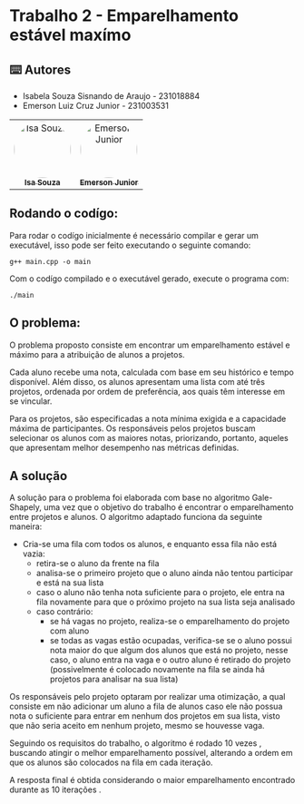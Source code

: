# Trabalho 2 - Emparelhamento estável maxímo

<h2>⌨️ Autores</h2>
<ul>
  <li>Isabela Souza Sisnando de Araujo - 231018884</li>
  <li>Emerson Luiz Cruz Junior - 231003531</li>
</ul>
<table>
  <tr>
    <td align="center"><a href="https://github.com/isasisnando" target="_blank"><img style="border-radius: 50%;" src="https://github.com/isasisnando.png" width="100px;" alt="Isa Souza"/><br /><sub><b>Isa Souza</b></sub></a><br /></td>
    <td align="center"><a href="https://github.com/EmersonJr" target="_blank"><img style="border-radius: 50%;" src="https://github.com/EmersonJr.png" width="100px;" alt="Emerson Junior"/><br /><sub><b>Emerson Junior</b></sub></a><br /></td>
</table>

## Rodando o codígo:

Para rodar o codígo inicialmente é necessário compilar e gerar um executável, isso pode ser feito executando o seguinte comando:

```shell
g++ main.cpp -o main
```
Com o codígo compilado e o executável gerado, execute o programa com:

```shell
./main
```

## O problema:

O problema proposto consiste em encontrar um emparelhamento estável e máximo para a atribuição de alunos a projetos.

Cada aluno recebe uma nota, calculada com base em seu histórico e tempo disponível. Além disso, os alunos apresentam uma lista com até três projetos, ordenada por ordem de preferência, aos quais têm interesse em se vincular. 

Para os projetos, são especificadas a nota mínima exigida e a capacidade máxima de participantes. Os responsáveis pelos projetos buscam selecionar os alunos com as maiores notas, priorizando, portanto, aqueles que apresentam melhor desempenho nas métricas definidas.

## A solução
A solução para o problema foi elaborada com base no algoritmo Gale-Shapely, uma vez que o objetivo do trabalho é encontrar o emparelhamento entre 
projetos e alunos.
O algoritmo adaptado funciona da seguinte maneira:
- Cria-se uma fila com todos os alunos, e enquanto essa fila não está vazia:
	- retira-se o aluno da frente na fila
	- analisa-se o primeiro projeto que o aluno ainda não tentou participar e está na sua lista
	- caso o aluno não tenha nota suficiente para o projeto, ele entra na fila novamente para que o próximo projeto na sua lista seja analisado
	- caso contrário:
		- se há vagas no projeto, realiza-se o emparelhamento do projeto com aluno
		- se todas as vagas estão ocupadas, verifica-se se o aluno possui nota maior do que algum dos alunos que está no projeto, nesse caso, o aluno entra na vaga
e o outro aluno é retirado do projeto (possivelmente é colocado novamente na fila se ainda há projetos para analisar na sua lista)

Os responsáveis pelo projeto optaram por realizar uma otimização, a qual consiste em não adicionar um aluno a fila de alunos caso ele não possua nota o suficiente para entrar em nenhum dos projetos em sua lista, visto que não seria aceito em nenhum projeto, mesmo se houvesse vaga.

Seguindo os requisitos do trabalho, o algoritmo é rodado 10 vezes , buscando atingir o melhor emparelhamento possível, alterando a ordem em que os alunos são colocados na fila em cada iteração.

A resposta final é obtida considerando o maior emparelhamento encontrado durante as 10 iterações .

